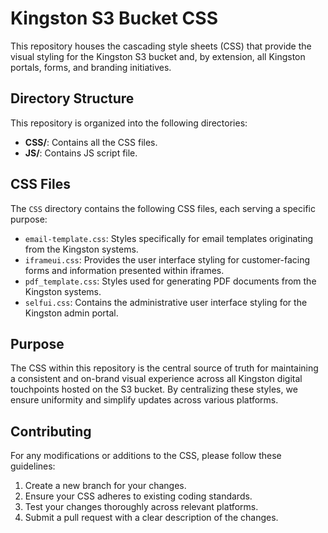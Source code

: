 # Kingston S3 Bucket CSS

This repository houses the cascading style sheets (CSS) that provide the visual styling for the Kingston S3 bucket and, by extension, all Kingston portals, forms, and branding initiatives.

## Directory Structure

This repository is organized into the following directories:

* **CSS/**: Contains all the CSS files.
* **JS/**: Contains JS script file. 

## CSS Files

The `CSS` directory contains the following CSS files, each serving a specific purpose:

* `email-template.css`: Styles specifically for email templates originating from the Kingston systems.
* `iframeui.css`: Provides the user interface styling for customer-facing forms and information presented within iframes.
* `pdf_template.css`: Styles used for generating PDF documents from the Kingston systems.
* `selfui.css`: Contains the administrative user interface styling for the Kingston admin portal.

## Purpose

The CSS within this repository is the central source of truth for maintaining a consistent and on-brand visual experience across all Kingston digital touchpoints hosted on the S3 bucket. By centralizing these styles, we ensure uniformity and simplify updates across various platforms.

## Contributing

For any modifications or additions to the CSS, please follow these guidelines:

1.  Create a new branch for your changes.
2.  Ensure your CSS adheres to existing coding standards.
3.  Test your changes thoroughly across relevant platforms.
4.  Submit a pull request with a clear description of the changes.
